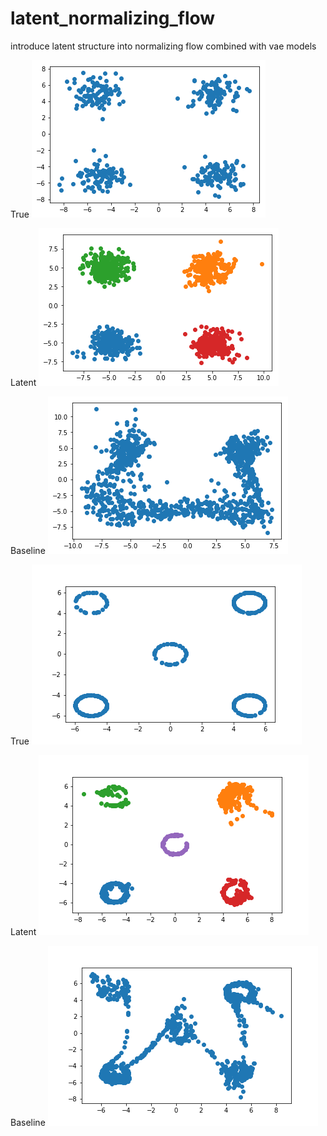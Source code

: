 # latent_normalizing_flow
introduce latent structure into normalizing flow combined with vae models

True
![True](log/toy/true.png?raw=true "True")

Latent
![latent](log/toy/latent_flow.png?raw=true "latent")

Baseline
![baseline](log/toy/flow.png?raw=true "baseline")


True
![True](log/toy/True_circle.png?raw=true "True")

Latent
![latent](log/toy/latent_circle.png?raw=true "latent")

Baseline
![baseline](log/toy/baseline_circle.png?raw=true "baseline")
